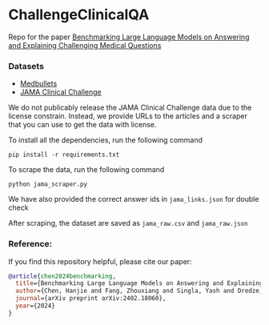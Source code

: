 # ChallengeClinicalQA
Repo for the paper [Benchmarking Large Language Models on Answering and Explaining Challenging Medical Questions](https://arxiv.org/pdf/2402.18060.pdf)

### Datasets
- [Medbullets](https://github.com/HanjieChen/ChallengeClinicalQA/tree/main/medbullets)
- [JAMA Clinical Challenge](https://jamanetwork.com/collections/44038/clinical-challenge)

We do not publicably release the JAMA Clinical Challenge data due to the license constrain. Instead, we provide URLs to the articles and a scraper that you can use to get the data with license.

To install all the dependencies, run the following command

````
pip install -r requirements.txt
````

To scrape the data, run the following command

````
python jama_scraper.py
````

We have also provided the correct answer ids in `jama_links.json` for double check 

After scraping, the dataset are saved as `jama_raw.csv`  and `jama_raw.json`

### Reference:
If you find this repository helpful, please cite our paper:
```bibtex
@article{chen2024benchmarking,
  title={Benchmarking Large Language Models on Answering and Explaining Challenging Medical Questions},
  author={Chen, Hanjie and Fang, Zhouxiang and Singla, Yash and Dredze, Mark},
  journal={arXiv preprint arXiv:2402.18060},
  year={2024}
}
```
